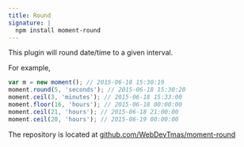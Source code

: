 ```yaml
---
title: Round
signature: |
  npm install moment-round
---
```



This plugin will round date/time to a given interval.

For example,

``` javascript
var m = new moment(); // 2015-06-18 15:30:19
moment.round(5, 'seconds'); // 2015-06-18 15:30:20
moment.ceil(3, 'minutes'); // 2015-06-18 15:33:00
moment.floor(16, 'hours'); // 2015-06-18 00:00:00
moment.ceil(21, 'hours'); // 2015-06-18 21:00:00
moment.ceil(20, 'hours'); // 2015-06-19 00:00:00
```

The repository is located at [github.com/WebDevTmas/moment-round](https://github.com/WebDevTmas/moment-round)
